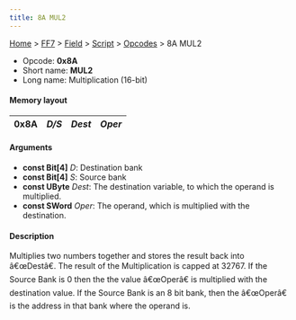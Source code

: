 ```yaml
---
title: 8A MUL2
---
```


[Home](/Main%20Page.md) > [FF7](/FF7.md) > [Field](/FF7/Field.md) > [Script](/FF7/Field/Script.md) > [Opcodes](/FF7/Field/Script/Opcodes.md) > 8A MUL2

-   Opcode: **0x8A**
-   Short name: **MUL2**
-   Long name: Multiplication (16-bit)

#### Memory layout

| 0x8A | *D/S* | *Dest* | *Oper* |
|------|-------|--------|--------|

#### Arguments

-   **const Bit\[4\]** *D*: Destination bank
-   **const Bit\[4\]** *S*: Source bank
-   **const UByte** *Dest*: The destination variable, to which the
    operand is multiplied.
-   **const SWord** *Oper*: The operand, which is multiplied with the
    destination.

#### Description

Multiplies two numbers together and stores the result back into
â€œDestâ€. The result of the Multiplication is capped at 32767. If the
Source Bank is 0 then the the value â€œOperâ€ is multiplied with the
destination value. If the Source Bank is an 8 bit bank, then the
â€œOperâ€ is the address in that bank where the operand is.
